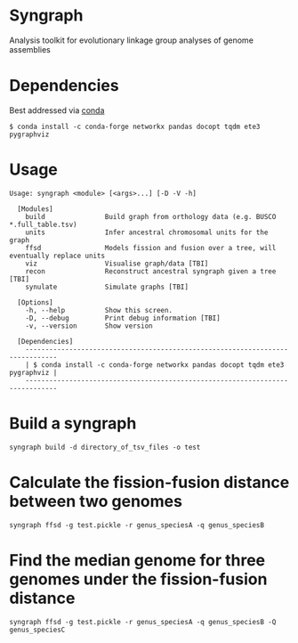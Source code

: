 # Syngraph
Analysis toolkit for evolutionary linkage group analyses of genome assemblies 

# Dependencies
Best addressed via [conda](https://docs.conda.io/en/latest/miniconda.html)

```
$ conda install -c conda-forge networkx pandas docopt tqdm ete3 pygraphviz
```

# Usage
```
Usage: syngraph <module> [<args>...] [-D -V -h]

  [Modules]
    build               Build graph from orthology data (e.g. BUSCO *.full_table.tsv)
    units               Infer ancestral chromosomal units for the graph
    ffsd                Models fission and fusion over a tree, will eventually replace units
    viz                 Visualise graph/data [TBI]
    recon               Reconstruct ancestral syngraph given a tree [TBI]
    synulate            Simulate graphs [TBI]
    
  [Options]
    -h, --help          Show this screen.
    -D, --debug         Print debug information [TBI]
    -v, --version       Show version

  [Dependencies] 
    ------------------------------------------------------------------------------
    | $ conda install -c conda-forge networkx pandas docopt tqdm ete3 pygraphviz |
    ------------------------------------------------------------------------------
```

# Build a syngraph
```
syngraph build -d directory_of_tsv_files -o test
```

# Calculate the fission-fusion distance between two genomes
```
syngraph ffsd -g test.pickle -r genus_speciesA -q genus_speciesB
```

# Find the median genome for three genomes under the fission-fusion distance
```
syngraph ffsd -g test.pickle -r genus_speciesA -q genus_speciesB -Q genus_speciesC
```
